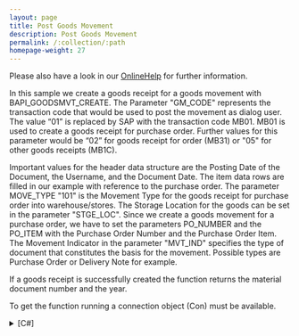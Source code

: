 ```yaml
---
layout: page
title: Post Goods Movement
description: Post Goods Movement
permalink: /:collection/:path
homepage-weight: 27
---
```


Please also have a look in our [OnlineHelp](https://help.theobald-software.com/en/) for further information.

In this sample we create a goods receipt for a goods movement with BAPI_GOODSMVT_CREATE. The Parameter "GM_CODE" represents the transaction code that would be used to post the movement as dialog user. The value “01” is replaced by SAP with the transaction code MB01. MB01 is used to create a goods receipt for purchase order. Further values for this parameter would be “02” for goods receipt for order (MB31) or "05" for other goods receipts (MB1C).

Important values for the header data structure are the Posting Date of the Document, the Username, and the Document Date. The item data rows are filled in our example with reference to the purchase order. The parameter MOVE_TYPE "101" is the Movement Type for the goods receipt for purchase order into warehouse/stores. The Storage Location for the goods can be set in the parameter "STGE_LOC". Since we create a goods movement for a purchase order, we have to set the parameters PO_NUMBER and the PO_ITEM with the Purchase Order Number and the Purchase Order Item. The Movement Indicator in the parameter "MVT_IND" specifies the type of document that constitutes the basis for the movement. Possible types are Purchase Order or Delivery Note for example.

If a goods receipt is successfully created the function returns the material document number and the year.

To get the function running a connection object (Con) must be available.

<details>
<summary>[C#]</summary>
{% highlight csharp %}
public bool GoodsReceipt101(string PO_Number, string PO_ITEM, string Plant, decimal Quantity)
  {
     string rMessage;
     // Fill Export Structures for the FunctionModule
     RFCFunction func = Con.CreateFunction("BAPI_GOODSMVT_CREATE");
     func.Exports["GOODSMVT_HEADER"].ToStructure()["PSTNG_DATE"] = "20070921"; //Posting Date in the Document
     func.Exports["GOODSMVT_HEADER"].ToStructure()["PR_UNAME"] = "HUGO";       //UserName
     func.Exports["GOODSMVT_HEADER"].ToStructure()["HEADER_TXT"] = "XXX";      //HeaderText
     func.Exports["GOODSMVT_HEADER"].ToStructure()["DOC_DATE"] = "20070921";   //Document Date in Document
  
     func.Exports["GOODSMVT_CODE"].ToStructure()["GM_CODE"] = "01";
  
     // Fill Table Items 
     RFCStructure itemrow = func.Tables["GOODSMVT_ITEM"].Rows.Add();
     itemrow["PLANT"] = Plant;                //Plant
     itemrow["PO_NUMBER"] = PO_Number;        //Purchase Order Number
     itemrow["PO_ITEM"] = PO_ITEM;            //Item Number of Purchasing Document  
     itemrow["ENTRY_QNT"] = Quantity;         //Quantity in Unit of Entry
     itemrow["MOVE_TYPE"] = "101";            //Movement Type
     itemrow["MVT_IND"] = "B";                //Movement Indicator
     itemrow["STGE_LOC"] = "0001";            //Storage Location
  
     // Execute Function Module
     func.Execut e();
  
     RFCFunction funcCommit = Con.CreateFunction("BAPI_TRANSACTION_COMMIT");
     funcCommit.Exports["WAIT"].ParamValue = "X";
  
     string MaterialDocument = func.Imports["MATERIALDOCUMENT"].ParamValue.ToString();
     string MatDocumentYear = func.Imports["MATDOCUMENTYEAR"].ParamValue.ToString();
  
     // Check Return-Table
     if (func.Tables["RETURN"].RowCount > 0)
      {
        rMessage = func.Tables["RETURN"].Rows[0, "MESSAGE"].ToString();
        funcCommit.Execut e();
        return !func.Tables["RETURN"].Rows[0, "TYPE"].ToString().Equals("E");
      }
     else
      {
        funcCommit.Execut e();
        rMessage = "";
        return true;
      }
 }
{% endhighlight %}
</details>
